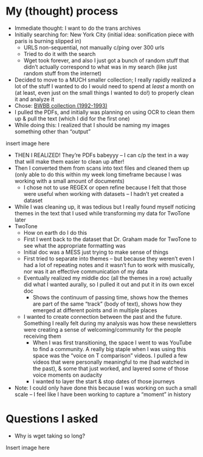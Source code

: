 # My (thought) process
* Immediate thought: I want to do the trans archives
* Initially searching for: New York City (initial idea: sonification piece with paris is burning slipped in)
  * URLS non-sequential, not manually c/ping over 300 urls
  * Tried to do it with the search 
  * Wget took forever, and also I just got a bunch of random stuff that didn’t actually correspond to what was in my search (like just random stuff from the internet)
*	Decided to move to a MUCH smaller collection; I really rapidly realized a lot of the stuff I wanted to do I would need to spend at _least_ a month on (at least, even just on the small things I wanted to do!) to properly clean it and analyze it
  *	Chose: [BWBB collection (1992-1993)](https://www.digitaltransgenderarchive.net/catalog?f%5Bcollection_name_ssim%5D%5B%5D=Boys+Will+Be+Boys+&page=1) 
  * I pulled the PDFs, and initially was planning on using OCR to clean them up & pull the text (which I did for the first one)
  *	While doing this: I realized that I should be naming my images something other than “output”
  
insert image here
  
  *	THEN I REALIZED! They’re PDFs babeyyy – I can c/p the text in a way that will make them easier to clean up after!
  * Then I converted them from scans into text files and cleaned them up (only able to do this within my week long timeframe because I was working with a small amount of documents)
    *	I chose not to use REGEX or open refine because I felt that those were useful when working with datasets – I hadn’t yet created a dataset 
  *	While I was cleaning up, it was tedious but I really found myself noticing themes in the text that I used while transforming my data for TwoTone later
*	TwoTone 	
    * How on earth do I do this
    *	First I went back to the dataset that Dr. Graham made for TwoTone to see what the appropriate formatting was
    * Initial doc was a MESS just trying to make sense of things
    * First tried to separate into themes – but because they weren’t even I had a lot of repeating notes and it wasn’t fun to work with musically, nor was it an effective communication of my data
    * Eventually realized my middle doc (all the themes in a row) actually did what I wanted aurally, so I pulled it out and put it in its own excel doc
       *	Shows the continuum of passing time, shows how the themes are part of the same “track” (body of text), shows how they emerged at different points and in multiple places
    *	I wanted to create connection between the past and the future. Something I really felt during my analysis was how these newsletters were creating a sense of welcoming/community for the people receiving them 
        *	When I was first transitioning, the space I went to was YouTube to find a community. A really big staple when I was using this space was the “voice on T comparison” videos. I pulled a few videos that were personally meaningful to me (had watched in the past), & some that just worked, and layered some of those voice moments on audacity
        *	I wanted to layer the start & stop dates of those journeys
*	Note: I could only have done this because I was working on such a small scale – I feel like I have been working to capture a “moment” in history

# Questions I asked
* Why is wget taking so long?

Insert image here

